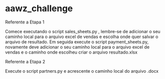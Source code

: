 # aawz_challenge

Referente a Etapa 1

Comece executando o script sales_sheets.py , lembre-se de adicionar o seu caminho local para o arquivo excel de vendas e escolha onde quer salvar o arquivo de resultado.
Em seguida execute o script payment_sheets.py, novamente deve adicionar o seu caminho local para o arquivo excel de vendas e o caminho onde escolheu criar o arquivo resultado.xlsx

Referente a Etapa 2 

Execute o script partners.py e acrescente o caminho local do arquivo .docx

